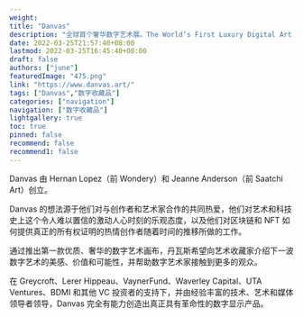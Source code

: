 ```yaml
---
weight: 
title: "Danvas"
description: "全球首个奢华数字艺术展。The World’s First Luxury Digital Art Display"
date: 2022-03-25T21:57:40+08:00
lastmod: 2022-03-25T16:45:40+08:00
draft: false
authors: ["june"]
featuredImage: "475.png"
link: "https://www.danvas.art/"
tags: ["Danvas","数字收藏品"]
categories: ["navigation"]
navigation: ["数字收藏品"]
lightgallery: true
toc: true
pinned: false
recommend: false
recommend1: false
---
```

Danvas 由 Hernan Lopez（前 Wondery）和 Jeanne Anderson（前 Saatchi Art）创立。

Danvas 的想法源于他们对与创作者和艺术家合作的共同热爱，他们对艺术和科技史上这个令人难以置信的激动人心时刻的乐观态度，以及他们对区块链和 NFT 如何提供真正的所有权证明的热情创作者随着时间的推移所做的工作。

通过推出第一款优质、奢华的数字艺术画布，丹瓦斯希望向艺术收藏家介绍下一波数字艺术的美感、价值和可能性，并帮助数字艺术家接触到更多的观众。

在 Greycroft、Lerer Hippeau、VaynerFund、Waverley Capital、UTA Ventures、BDMI 和其他 VC 投资者的支持下，并由经验丰富的技术、艺术和媒体领导者领导，Danvas 完全有能力创造出真正具有革命性的数字显示产品。